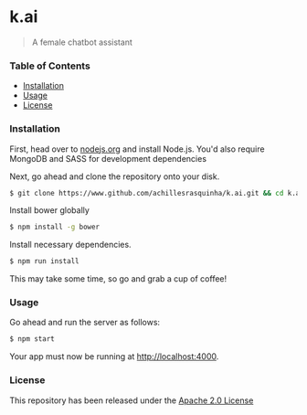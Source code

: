 # k.ai
> A female chatbot assistant

### Table of Contents
* [Installation](#installation)
* [Usage](#usage)
* [License](#license)

### Installation
First, head over to [nodejs.org](https://nodejs.org) and install Node.js.
You'd also require MongoDB and SASS for development dependencies

Next, go ahead and clone the repository onto your disk.
```bash
$ git clone https://www.github.com/achillesrasquinha/k.ai.git && cd k.ai
```

Install bower globally
```bash
$ npm install -g bower
```

Install necessary dependencies.
```bash
$ npm run install
```
This may take some time, so go and grab a cup of coffee!

### Usage
Go ahead and run the server as follows:
```bash
$ npm start
```

Your app must now be running at [http://localhost:4000](http://localhost:4000).

### License
This repository has been released under the [Apache 2.0 License](LICENSE)
